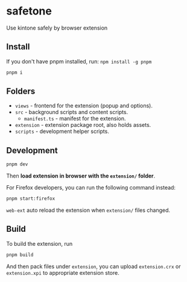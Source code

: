 # safetone
Use kintone safely by browser extension


## Install

If you don't have pnpm installed, run: `npm install -g pnpm`

```bash
pnpm i
```


## Folders

- `views` - frontend for the extension (popup and options).
- `src` - background scripts and content scripts.
  - `manifest.ts` - manifest for the extension.
- `extension` - extension package root, also holds assets.
- `scripts` - development helper scripts.

## Development

```bash
pnpm dev
```

Then **load extension in browser with the `extension/` folder**.

For Firefox developers, you can run the following command instead:

```bash
pnpm start:firefox
```

`web-ext` auto reload the extension when `extension/` files changed.

## Build

To build the extension, run

```bash
pnpm build
```

And then pack files under `extension`, you can upload `extension.crx` or `extension.xpi` to appropriate extension store.
